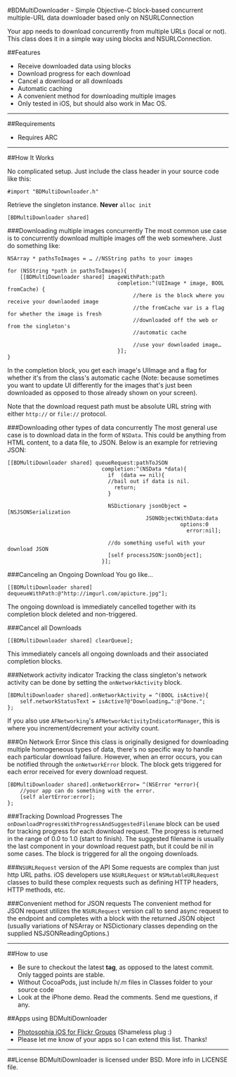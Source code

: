 





#BDMultiDownloader - Simple Objective-C block-based concurrent multiple-URL data downloader based only on NSURLConnection

Your app needs to download concurrently from multiple URLs (local or not). This class does it in a simple way using blocks and NSURLConnection.

##Features
- Receive downloaded data using blocks
- Download progress for each download
- Cancel a download or all downloads
- Automatic caching
- A convenient method for downloading multiple images 
- Only tested in iOS, but should also work in Mac OS. 

---

##Requirements
- Requires ARC

---

##How It Works

No complicated setup. Just include the class header in your source code like this:

	#import "BDMultiDownloader.h"
	
Retrieve the singleton instance. __Never__ `alloc init`

	[BDMultiDownloader shared]


###Downloading multiple images concurrently	
The most common use case is to concurrently download multiple images off the web somewhere. Just do something like:

	NSArray * pathsToImages = … //NSString paths to your images
	
	for	(NSString *path in pathsToImages){
		[[BDMultiDownloader shared] imageWithPath:path
	                                   completion:^(UIImage * image, BOOL fromCache) {
											//here is the block where you receive your downlaoded image
											//the fromCache var is a flag for whether the image is fresh
											//downloaded off the web or from the singleton's 
											//automatic cache
											
											//use your downloaded image…
	                                   }];
    }

In the completion block, you get each image's UIImage and a flag for whether it's from the class's automatic cache (Note: because sometimes you want to update UI differently for the images that's just been downloaded as opposed to those already shown on your screen).

Note that the download request path must be absolute URL string with either `http://` or `file://` protocol.

###Downloading other types of data concurrently
The most general use case is to download data in the form of `NSData`. This could be anything from HTML content, to a data file, to JSON. Below is an example for retrieving JSON:

	[[BDMultiDownloader shared] queueRequest:pathToJSON
								  completion:^(NSData *data){
								  	if	(data == nil){
								  	//bail out if data is nil.
								  	  return;
								  	}
								  	
								  	NSDictionary jsonObject = [NSJSONSerialization 
								  				JSONObjectWithData:data
                                            	           options:0
                                              	             error:nil];
                                              	             
                                    //do something useful with your download JSON          	             
                                    [self processJSON:jsonObject];
								  }];	
								  
###Canceling an Ongoing Download
You go like…
	
	[[BDMultiDownloader shared] dequeueWithPath:@"http://imgurl.com/apicture.jpg"];

The ongoing download is immediately cancelled together with its completion block deleted and non-triggered.

###Cancel all Downloads

	[[BDMultiDownloader shared] clearQueue];
	
This immediately cancels all ongoing downloads and their associated completion blocks.								  

###Network activity indicator
Tracking the class singleton's network activity can be done by setting the `onNetworkActivity` block.

	[BDMultiDownloader shared].onNetworkActivity = ^(BOOL isActive){
		self.networkStatusText = isActive?@"Downloading…":@"Done.";
	};

If you also use `AFNetworking`'s `AFNetworkActivityIndicatorManager`, this is where you increment/decrement your activity count.

###On Network Error
Since this class is originally designed for downloading multiple homogeneous types of data, there's no specific way to handle each particular download failure. However, when an error occurs, you can be notified through the `onNetworkError` block. The block gets triggered for each error received for every download request.

	[BDMultiDownloader shared].onNetworkError= ^(NSError *error){
		//your app can do something with the error.
		[self alertError:error];
	};

###Tracking Download Progresses
The `onDownloadProgressWithProgressAndSuggestedFilename` block can be used for tracking progress for each download request. The progress is returned in the range of 0.0 to 1.0 (start to finish). The suggested filename is usually the last component in your download request path, but it could be nil in some cases. The block is triggered for all the ongoing downloads. 

	
###`NSURLRequest` version of the API
Some requests are complex than just http URL paths. iOS developers use `NSURLRequest` or `NSMutableURLRequest` classes to build these complex requests such as defining HTTP headers, HTTP methods, etc.

###Convenient method for JSON requests
The convenient method for JSON request utilizes the `NSURLRequest` version call to send async request to the endpoint and completes with a block with the returned JSON object (usually variations of NSArray or NSDictionary classes depending on the supplied NSJSONReadingOptions.)


---

##How to use
- Be sure to checkout the latest __tag__, as opposed to the latest commit. Only tagged points are stable.
- Without CocoaPods, just include h/.m files in Classes folder to your source code
- Look at the iPhone demo. Read the comments. Send me questions, if any.
 
##Apps using BDMultiDownloader

- [Photosophia iOS for Flickr Groups](http://www.google.com/url?sa=t&rct=j&q=photosophia%20app&source=web&cd=4&cad=rja&ved=0CDYQFjAD&url=http%3A%2F%2Fitunes.apple.com%2Fus%2Fapp%2Fphotosophia-for-flickr-groups%2Fid530161971%3Fmt%3D8&ei=2DA8UPDzEcLsrAed3YGwAQ&usg=AFQjCNEqFsfzipOIXDlFn1gzTmcioNsV2A&sig2=4J9p4wXIWYC-rGLzF5LXbg) (Shameless plug :)
- Please let me know of your apps so I can extend this list. Thanks!
 
---

##License
BDMultiDownloader is licensed under BSD. More info in LICENSE file.